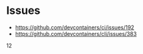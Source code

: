 # Issues

* https://github.com/devcontainers/ci/issues/192
* https://github.com/devcontainers/cli/issues/383

12

